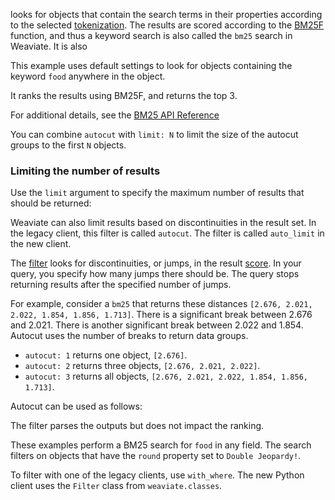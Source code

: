 looks for objects that contain the search terms in their properties according to the selected [tokenization](../config-refs/schema/index.md#property-tokenization). The results are scored according to the [BM25F](https://en.wikipedia.org/wiki/Okapi_BM25) function, and thus a keyword search is also called the `bm25` search in Weaviate. It is also


This example uses default settings to look for objects containing the keyword `food` anywhere in the object.

It ranks the results using BM25F, and returns the top 3.

For additional details, see the [BM25 API Reference](../api/graphql/search-operators.md#bm25)


You can combine `autocut` with `limit: N` to limit the size of the autocut groups to the first `N` objects.

### Limiting the number of results

Use the `limit` argument to specify the maximum number of results that should be returned:


Weaviate can also limit results based on discontinuities in the result set. In the legacy client, this filter is called `autocut`. The filter is called `auto_limit` in the new client.

The [filter](../api/graphql/additional-operators.md#autocut) looks for discontinuities, or jumps, in the result [score](#score--explainscore). In your query, you specify how many jumps there should be. The query stops returning results after the specified number of jumps.

For example, consider a `bm25` that returns these distances `[2.676, 2.021, 2.022, 1.854, 1.856, 1.713]`. There is a significant break between 2.676 and 2.021. There is another significant break between 2.022 and 1.854. Autocut uses the number of breaks to return data groups.

- `autocut: 1` returns one object, `[2.676]`.
- `autocut: 2` returns three objects, `[2.676, 2.021, 2.022]`.
- `autocut: 3` returns all objects, `[2.676, 2.021, 2.022, 1.854, 1.856, 1.713]`.

Autocut can be used as follows:



The filter parses the outputs but does not impact the ranking.

These examples perform a BM25 search for `food` in any field. The search filters on objects that have the `round` property set to `Double Jeopardy!`.

To filter with one of the legacy clients, use `with_where`. The new Python client uses the `Filter` class from `weaviate.classes`.